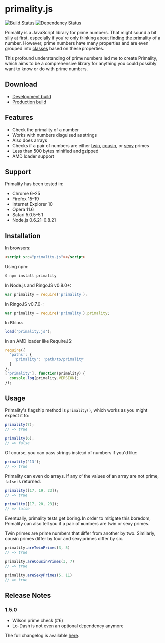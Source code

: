 # primality.js

[![Build Status](https://travis-ci.org/KenanY/primality.png)](https://travis-ci.org/KenanY/primality)
[![Dependency Status](https://gemnasium.com/KenanY/primality.png)](https://gemnasium.com/KenanY/primality)

Primality is a JavaScript library for prime numbers. That might sound a bit
silly at first, especially if you're only thinking about
[finding the primality](https://en.wikipedia.org/wiki/Primality_test) of a
number. However, prime numbers have many properties and are even grouped
into [classes](https://en.wikipedia.org/wiki/Template:Prime_number_classes)
based on these properties.

This profound understanding of prime numbers led me to create Primality, which
aims to be a comprehensive library for anything you could possibly want to know
or do with prime numbers.

## Download

  * [Development build](https://raw.github.com/KenanY/primality/1.5.0/dist/primality.js)
  * [Production build](https://raw.github.com/KenanY/primality/1.5.0/dist/primality.min.js)

## Features

  - Check the primality of a number
  - Works with numbers disguised as strings
  - Also does arrays
  - Checks if a pair of numbers are either
  [twin](https://en.wikipedia.org/wiki/Twin_prime),
  [cousin](https://en.wikipedia.org/wiki/Cousin_prime), or
  [sexy](https://en.wikipedia.org/wiki/Sexy_prime) primes
  - Less than 500 bytes minified and gzipped
  - AMD loader support

## Support

Primality has been tested in:

  - Chrome 6–25
  - Firefox 15–19
  - Internet Explorer 10
  - Opera 11.6
  - Safari 5.0.5–5.1
  - Node.js 0.6.21–0.8.21

## Installation

In browsers:

``` html
<script src="primality.js"></script>
```

Using npm:

``` bash
$ npm install primality
```

In Node.js and RingoJS v0.8.0+:

``` javascript
var primality = require('primality');
```

In RingoJS v0.7.0-:

``` javascript
var primality = require('primality').primality;
```

In Rhino:

``` javascript
load('primality.js');
```

In an AMD loader like RequireJS:

``` javascript
require({
  'paths': {
    'primality': 'path/to/primality'
  }
},
['primality'], function(primality) {
  console.log(primality.VERSION);
});
```

## Usage

Primality's flagship method is `primality()`, which works as you might expect it
to:

``` javascript
primality(7);
// => true

primality(6);
// => false
```

Of course, you can pass strings instead of numbers if you'd like:

``` javascript
primality('13');
// => true
```

Primality can even do arrays. If any of the values of an array are not prime,
`false` is returned.

``` javascript
primality([17, 19, 23]);
// => true

primality([17, 20, 23]);
// => false
```

Eventually, primality tests get boring. In order to mitigate this boredom,
Primality can also tell you if a pair of numbers are twin or sexy primes.

Twin primes are prime numbers that differ from another by two. Similarly, cousin
primes differ by four and sexy primes differ by six.

``` javascript
primality.areTwinPrimes(3, 5)
// => true

primality.areCousinPrimes(3, 7)
// => true

primality.areSexyPrimes(5, 11)
// => true
```

## Release Notes

### 1.5.0

  - Wilson prime check (#6)
  - Lo-Dash is not even an optional dependency anymore

The full changelog is available [here](https://github.com/KenanY/primality/wiki/Changelog).